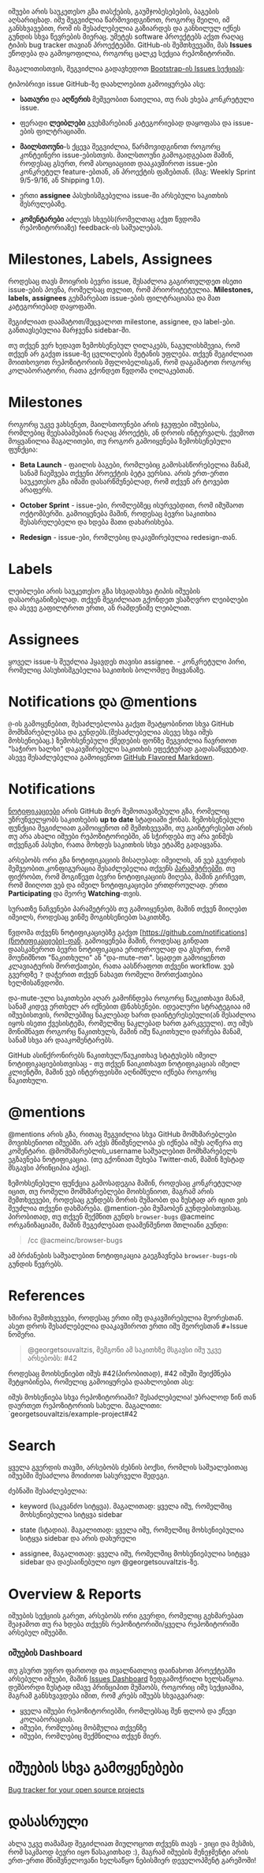 იშუები არის საუკეთესო გზა თასქების, გაუმჯობესებების, ბაგების აღსარიცხად. იშუ შეგვიძლია წარმოვიდგინოთ, როგორც მეილი, იმ განსხვავებით, რომ ის შესაძლებელია გაზიარდეს და განხილულ იქნეს გუნდის სხვა წევრების მიერაც. უმეტეს software პროექტებს აქვთ რაღაც ტიპის bug tracker თავიან პროექტებში. GitHub-ის შემთხვევაში, მას **Issues** ეწოდება და გამოყოფილია, როგორც ცალკე სექცია რეპოზიტორიში.

<!-- IMG #1 here -->

მაგალითისთვის, შეგვიძლია გადავხედოთ [Bootstrap-ის Issues სექციას](https://github.com/twbs/bootstrap/issues):

<!-- IMG #2 here -->

ტიპობრივი issue GitHub-ზე დაახლოებით გამოიყურება ასე: 

<!-- IMG #3 here -->

* **სათაური** და **აღწერის** მეშვეობით ნათელია, თუ რას ეხება კონკრეტული issue.

* ფერადი **ლეიბლები** გვეხმარებიან კატეგორიებად დაყოფასა და issue-ების ფილტრაციაში.

* **მაილსთოუნი**-ს ქცევა შეგვიძლია, წარმოვიდგინოთ როგორც კონტეინერი issue-ებისთვის. მაილსთოუნი გამოგადგებათ მაშინ, როდესაც გსურთ, რომ ასოციაციით დააკავშიროთ issue-ები კონკრეტულ feature-ებთან, ან პროექტის ფაზებთან. (მაგ: Weekly Sprint 9/5-9/16, ან Shipping 1.0).

* ერთი **assignee** პასუხისმგებელია issue-ში არსებული საკითხის შესრულებაზე.

* **კომენტარები** აძლევს სხვებს(რომელთაც აქვთ წვდომა რეპოზიტორიაზე) feedback-ის საშუალებას.


# Milestones, Labels, Assignees

როდესაც თავს მოიყრის ბევრი issue, შესაძლოა გაგირთულდეთ ისეთი issue-ების პოვნა, რომელსაც თვლით, რომ პრიორიტეტულია. **Milestones, labels, assignees** გეხმარებათ issue-ების ფილტრაციასა და მათ კატეგორიებად დაყოფაში.

შეგიძლიათ დაამატოთ/შეცვალოთ milestone, assignee, და label-ები. განთავსებულია მარჯვენა sidebar-ში.

<!-- IMG #4 here -->

თუ თქვენ ვერ ხედავთ ზემოხსენებულ ღილაკებს, ნაგულისხმევია, რომ თქვენ არ გაქვთ issue-ზე ცვლილების შეტანის უფლება. თქვენ შეგიძლიათ მოითხოვოთ რეპოზიტორიის მფლობელისგან, რომ დაგამატოთ როგორც კოლაბორატორი, რათა გქონდეთ წვდომა ღილაკებთან.


# Milestones

როგორც უკვე ვახსენეთ, მაილსთოუნები არის ჯგუფები იშუებისა, რომლებიც შეესაბამებიან რაღაც პროექტს, ან დროის ინტერვალს. ქვემოთ მოყვანილია მაგალითები, თუ როგორ გამოიყენება ზემოხსენებული ფუნქცია:

* **Beta Launch** - ფაილის ბაგები, რომლებიც გამოსასწორებელია მანამ, სანამ ჩაეშვება თქვენი პროექტის ბეტა ვერსია. არის ერთ-ერთი საუკეთესო გზა იმაში დასარწმუნებლად, რომ თქვენ არ ტოვებთ არაფერს.

* **October Sprint** - issue-ები, რომლებზეც ისურვებდით, რომ იმუშაოთ ოქტომბერში. გამოიყენება მაშინ, როდესაც ბევრი საკითხია შესასრულებელი და ხდება მათი დახარისხება.

* **Redesign** - issue-ები, რომლებიც დაკავშირებულია redesign-თან.



# Labels

ლეიბლები არის საუკეთესო გზა სხვადასხვა ტიპის იშუების დასაორგანიზებლად. თქვენ შეგიძლიათ გქონდეთ უსაზღვრო ლეიბლები და ასევე გაფილტროთ ერთი, ან რამდენიმე ლეიბლით.

# Assignees

ყოველ issue-ს შეუძლია ჰყავდეს თავისი assignee. - კონკრეტული პირი, რომელიც პასუხისმგებელია საკითხის ბოლომდე მიყვანაზე.

# Notifications და @mentions

`@`-ის გამოყენებით, შესაძლებლობა გაქვთ შეატყობინოთ სხვა GitHub მომხმარებლებსა და გუნდებს.(შესაძლებელია ასევე სხვა იშუს მოხსენიებაც.)
ზემოხსენებული ქმედების ფონზე შეგვიძლია ჩავრთოთ "საჭირო ხალხი" დაკავშირებული საკითხის ეფექტურად გადასაწყვეტად. ასევე შესაძლებელია გამოიყენოთ [GitHub Flavored Markdown](https://help.github.com/articles/writing-on-github#name-and-team-mentions-autocomplete).

<!-- IMG #5 here -->


# Notifications

[ნოტიფიკაციები](https://github.com/notifications) არის GitHub მიერ შემოთავაზებული გზა, რომელიც უზრუნველყობს საკითხების **up to date** სტადიაში ქონას. ზემოხსენებული ფუნქცია შეგიძლიათ გამოიყენოთ იმ შემთხვევაში, თუ გაინტერესებთ არის თუ არა ახალი იშუები რეპოზიტორიებში, ან სჭირდება თუ არა ვინმეს თქვენგან პასუხი, რათა მოხდეს საკითხის სხვა ეტაპზე გადაყვანა.

არსებობს ორი გზა ნოტიფიკაციის მისაღებად: იმეილის, ან ვებ გვერდის მეშვეობით.კონფიგურაცია შესაძლებელია თქვენს [პარამეტრებში](https://github.com/settings/notifications). თუ ფიქრობთ, რომ მოგიწევთ ბევრი ნოტიფიკაციის მიღება, მაშინ გირჩევთ, რომ მიიღოთ ვებ და იმეილ ნოტიფიკაციები ერთდროულად. ერთი **Participating** და მეორე **Watching**-თვის.

<!-- IMG #6 here-->

სურათზე ნაჩვენები პარამეტრებს თუ გამოიყენებთ, მაშინ თქვენ მიიღებთ იმეილს, როდესაც ვინმე მოგიხსენიებთ საკითხზე.

წვდომა თქვენს ნოტიფიკაციებზე გაქვთ [https://github.com/notifications](ნოტიფიკაციები)-დან. გამოიყენება მაშინ, როდესაც გინდათ დაასკანეროთ ბევრი ნოტიფიკაცია ერთდროულად და გსურთ, რომ მოუნიშნოთ "წაკითხული" ან "და-mute-ოთ".
სცადეთ გამოიყენოთ კლავიატურის შორთქათები, რათა აასწრაფოთ თქვენი workflow. 
ვებ გვერდზე <kbd>?</kbd> დაჭერით თქვენ ნახავთ რომელი შორთქათებია ხელმისაწვდომი.

<!-- IMG #7 here -->

და-mute-ული საკითხები აღარ გამოჩნდება როგორც წაუკითხავი მანამ, სანამ კიდევ ერთხელ არ იქნებით @ნახსენები. იდეალური სტრატეგიაა იმ იშუებისთვის, რომლებშიც ნაკლებად ხართ დაინტერესებული(ან შესაძლოა იყოს ისეთი ქვესისტემა, რომელშიც ნაკლებად ხართ გარკვეული). თუ იშუს მონიშნავთ როგორც წაკითხულს, მაშინ იშუ წაკითხული დარჩება მანამ, სანამ სხვა არ დააკომენტარებს.

GitHub ასინქრონირებს წაკითხულ/წაუკითხავ სტატუსებს იმეილ ნოტიფიკაციებისთვისაც - თუ თქვენ წაიკითხავთ ნოტიფიკაციას იმეილ კლიენტში, მაშინ ვებ ინტერფეისში აღნიშნული იქნება როგორც წაკითხული.


# @mentions

@mentions არის გზა, რითაც შეგვიძლია სხვა GitHub მომხმარებლები მოვიხსენიოთ იშუებში. არ აქვს მნიშვნელობა ეს იქნება იშუს აღწერა თუ კომენტარი. @მომხმარებლის_username საშუალებით მომხმარებელს ეგზავნება ნოტიფიკაცია. (თუ გქონიათ შეხება Twitter-თან, მაშინ ზუსტად მსგავსი პრინციპია აქაც).

ზემოხსენებული ფუნქცია გამოსადეგია მაშინ, როდესაც კონკრეტულად იცით, თუ რომელი მომხმარებლები მოიხსენიოთ, მაგრამ არის შემთხვევები, როდესაც გუნდებს შორის მუშაობთ და ზუსტად არ იცით ვის შეუძლია თქვენი დახმარება. @mention-ები მუშაობენ გუნდებისთვისაც. პირობითად, თუ თქვენ შექმნით გუნდს `browser-bugs` @acmeinc ორგანიზაციაში, მაშინ შეგეძლებათ დაამენშენოთ მთლიანი გუნდი:

> /cc @acmeinc/browser-bugs

ამ ბრძანების საშუალებით ნოტიფიკაცია გაეგზავნება `browser-bugs`-ის გუნდის წევრებს.



# References

ხშირია შემთხვევები, როდესაც ერთი იშუ დაკავშირებულია მეორესთან. ასეთ დროს შესაძლებელია დააკავშიროთ ერთი იშუ მეორესთან <kbd>#</kbd>+Issue ნომერი.

> @georgetsouvaltzis, მემგონი ამ საკითხზე მსგავსი იშუ უკვე არსებობს: #42

როდესაც მოიხსენიებთ იშუს #42(პირობითად), #42 იშუში შეიქმნება შეტყობინება, რომელიც გამოიყურება დაახლოებით ასე:

<!-- IMG #8 here-->


იშუს მოხსენიება სხვა რეპოზიტორიაში? შესაძლებელია! უბრალოდ წინ თან დაურთეთ რეპოზიტორიის სახელი. მაგალითი: `georgetsouvaltzis/example-project#42


# Search

ყველა გვერდის თავში, არსებობს ძებნის ბოქსი, რომლის საშუალებითაც იშუებში შესაძლოა მოიძიოთ სასურველი შედეგი.

ძებნაში შესაძლებელია: 

* keyword (საკვანძო სიტყვა). მაგალითად: ყველა იშუ, რომელშიც მოხსენიებულია სიტყვა sidebar

* state (სტადია). მაგალითად: ყველა იშუ, რომელშიც მოხსენიებულია სიტყვა sidebar და არის დახურული

* assignee, მაგალითად: ყველა იშუ, რომელშიც მოხსენიებულია სიტყვა sidebar და დაესაინებული იყო @georgetsouvaltzis-ზე.


# Overview & Reports

იშუების სექციის გარეთ, არსებობს ორი გვერდი, რომელიც გეხმარებათ შეაჯამოთ თუ რა ხდება თქვენს რეპოზიტორიში/ყველა რეპოზიტორიში არსებულ იშუებში.


### იშუების Dashboard

თუ გსურთ უფრო ფართოდ და თვალნათლივ დაინახოთ პროექტებში არსებული იშუები, მაშინ [Issues Dashboard](https://github.com/issues) ზედგამოჭრილი ხელსაწყოა. დეშბორდი ზუსტად იმავე პრინციპით მუშაობს, როგორიც იშუ სექციაშია, მაგრამ განსხვავდება იმით, რომ კრებს იშუებს სხვაგვარად:

* ყველა იშუები რეპოზიტორიებში, რომლებსაც შენ ფლობ და ეწევი კოლაბორაციას.
* იშუები, რომლებიც მობმულია თქვენზე
* იშუები, რომლებიც შექმნილია თქვენ მიერ.



# იშუების სხვა გამოყენებები

[Bug tracker for your open source projects](https://github.com/nodejs/node-v0.x-archive/issues)


# დასასრული

ახლა უკვე თამამად შეგიძლიათ მიულოცოთ თქვენს თავს - ვიცი და მესმის, რომ საკმაოდ ბევრი იყო წასაკითხად :), მაგრამ იშუების მენეჯმენტი არის ერთ-ერთი მნიშვნელოვანი ხელსაწყო ნებისმიერ დეველოპმენტ გარემოში!





